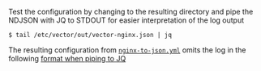 Test the configuration by changing to the resulting directory and pipe the NDJSON with JQ to STDOUT for easier interpretation of the log output

```
$ tail /etc/vector/out/vector-nginx.json | jq
```

The resulting configuration from [`nginx-to-json.yml`]([https://github.com/GangGreenTemperTatum/vector/blob/main/config/nginx-to-json.yml](https://github.com/GangGreenTemperTatum/vector/blob/main/config/pipelines/nginx-to-json/nginx-to-json.yml)) omits the log in the following [format when piping to JQ](https://github.com/GangGreenTemperTatum/vector/blob/main/config/pipelines/nginx-to-json/log-output-example.json)
